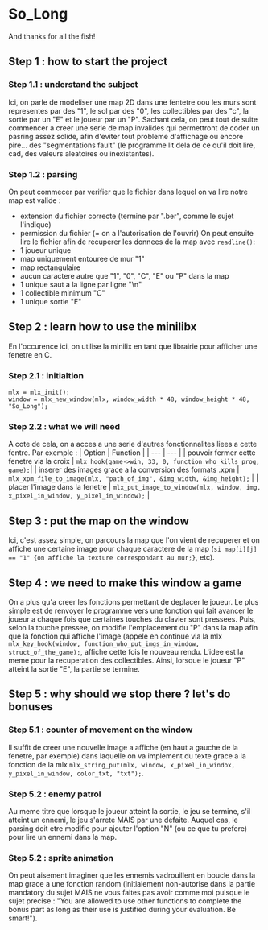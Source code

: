 # So_Long
And thanks for all the fish!

## Step 1 : how to start the project

### Step 1.1 : understand the subject

Ici, on parle de modeliser une map 2D dans une fentetre oou les murs sont representes par des "1", le sol par des "0", les collectibles par des "c", la sortie par un "E" et le joueur par un "P".
Sachant cela, on peut tout de suite commencer a creer une serie de map invalides qui permettront de coder un pasring assez solide, afin d'eviter tout probleme d'affichage ou encore pire... des "segmentations fault" (le programme lit dela de ce qu'il doit lire, cad, des valeurs aleatoires ou inexistantes).

### Step 1.2 : parsing

On peut commecer par verifier que le fichier dans lequel on va lire notre map est valide :
- extension du fichier correcte (termine par ".ber", comme le sujet l'indique)
- permission du fichier (= on a l'autorisation de l'ouvrir)
On peut ensuite lire le fichier afin de recuperer les donnees de la map avec ```readline()```:
- 1 joueur unique
- map uniquement entouree de mur "1"
- map rectangulaire
- aucun caractere autre que "1", "0", "C", "E" ou "P" dans la map
- 1 unique saut a la ligne par ligne "\n"
- 1 collectible minimum "C"
- 1 unique sortie "E"

## Step 2 : learn how to use the minilibx

En l'occurence ici, on utilise la minilix en tant que librairie pour afficher une fenetre en C.

### Step 2.1 : initialtion

```
mlx = mlx_init();
window = mlx_new_window(mlx, window_width * 48, window_height * 48, "So_Long");
```

### Step 2.2 : what we will need

A cote de cela, on a acces a une serie d'autres fonctionnalites liees a cette fentre. 
Par exemple : 
| Option  | Function  |
| --- | --- |
| pouvoir fermer cette fenetre via la croix | ```mlx_hook(game->win, 33, 0, function_who_kills_prog, game);```|
| inserer des images grace a la conversion des formats .xpm | ```mlx_xpm_file_to_image(mlx, "path_of_img", &img_width, &img_height);``` |
| placer l'image dans la fenetre | ```mlx_put_image_to_window(mlx, window, img, x_pixel_in_window, y_pixel_in_window);``` |

## Step 3 : put the map on the window

Ici, c'est assez simple, on parcours la map que l'on vient de recuperer et on affiche une certaine image pour chaque caractere de la map (```si map[i][j] == "1" {on affiche la texture correspondant au mur;}```, etc).

## Step 4 : we need to make this window a game

On a plus qu'a creer les fonctions permettant de deplacer le joueur. Le plus simple est de renvoyer le programme vers une fonction qui fait avancer le joueur a chaque fois que certaines touches du clavier sont pressees. Puis, selon la touche pressee, on modifie l'emplacement du "P" dans la map afin que la fonction qui affiche l'image (appele en continue via la mlx ```mlx_key_hook(window, function_who_put_imgs_in_window, struct_of_the_game);```, affiche cette fois le nouveau rendu. L'idee est la meme pour la recuperation des collectibles. Ainsi, lorsque le joueur "P" atteint la sortie "E", la partie se termine.

## Step 5 : why should we stop there ? let's do bonuses

### Step 5.1 : counter of movement on the window

Il suffit de creer une nouvelle image a affiche (en haut a gauche de la fenetre, par exemple) dans laquelle on va implement du texte grace a la fonction de la mlx ```mlx_string_put(mlx, window, x_pixel_in_windox, y_pixel_in_window, color_txt, "txt");```.

### Step 5.2 : enemy patrol

Au meme titre que lorsque le joueur atteint la sortie, le jeu se termine, s'il atteint un ennemi, le jeu s'arrete MAIS par une defaite.
Auquel cas, le parsing doit etre modifie pour ajouter l'option "N" (ou ce que tu prefere) pour lire un ennemi dans la map.

### Step 5.2 : sprite animation

On peut aisement imaginer que les ennemis vadrouillent en boucle dans la map grace a une fonction random (initialement non-autorise dans la partie mandatory du sujet MAIS ne vous faites pas avoir comme moi puisque le sujet precise : "You are allowed to use other functions to complete the bonus part as long as their use is justified during your evaluation. Be smart!").
